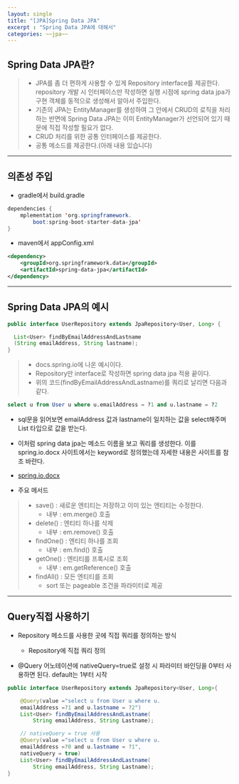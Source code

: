 ```yaml
---
layout: single
title: "[JPA]Spring Data JPA"
excerpt : "Spring Data JPA에 대해서"
categories: ~~jpa~~
---
```


## Spring Data JPA란?
> - JPA를 좀 더 편하게 사용할 수 있게 Repository interface를 제공한다.  
  repository 개발 시 인터페이스만 작성하면 실행 시점에 spring data jpa가 구현 객체를 동적으로 생성해서 알아서 주입한다.
> - 기존의 JPA는 EntityManager를 생성하여 그 안에서 CRUD의 로직을 처리하는 반면에 Spring Data JPA는 이미 EntityManager가 선언되어 있기 때문에 직접 작성할 필요가 없다. 
> - CRUD 처리를 위한 공통 인터페이스를 제공한다.
> - 공통 메소드를 제공한다.(아래 내용 있습니다)

---

## 의존성 주입

- gradle에서 build.gradle

```java
dependencies {
    mplementation 'org.springframework.
        boot:spring-boot-starter-data-jpa'
}
```
- maven에서 appConfig.xml

```xml
<dependency>
    <groupId>org.springframework.data</groupId>
    <artifactId>spring-data-jpa</artifactId>
</dependency>
```

---
## Spring Data JPA의 예시

```java
public interface UserRepository extends JpaRepository<User, Long> {

  List<User> findByEmailAddressAndLastname
  (String emailAddress, String lastname);
}
```

>- docs.spring.io에 나온 예시이다.
>- Repository만 interface로 작성하면 spring data jpa 적용 끝이다.
>- 위의 코드(findByEmailAddressAndLastname)를 쿼리로 날리면 다음과 같다. 

``` sql
select u from User u where u.emailAddress = ?1 and u.lastname = ?2
```

- sql문을 읽어보면 emailAddress 값과 lastname이 일치하는 값을 select해주며 List<User> 타입으로 값을 받는다.
- 이처럼 spring data jpa는 메소드 이름을 보고 쿼리를 생성한다. 이를 spring.io.docx 사이트에서는 keyword로 정의했는데 자세한 내용은 사이트를 참조 바란다.
- [spring.io.docx](https://docs.spring.io/spring-data/jpa/docs/1.10.1.RELEASE/reference/html/#jpa.sample-app.finders.strategies)

- 주요 메서드
>    - save() : 새로운 엔티티는 저장하고 이미 있는 엔티티는 수정한다.
>        - 내부 : em.merge() 호출
>    - delete() : 엔티티 하나를 삭제
>        - 내부 : em.remove() 호출
>    - findOne() : 엔티티 하나를 조회
>        - 내부 : em.find() 호출
>    - getOne() : 엔티티를 프록시로 조회
>        - 내부 : em.getReference() 호출
>    - findAll() : 모든 엔티티를 조회
>        - sort 또는 pageable 조건을 파라미터로 제공


--- 
## Query직접 사용하기 
- Repository 메소드를 사용한 곳에 직접 쿼리를 정의하는 방식

    - Repository에 직접 쿼리 정의 

- @Query 어노테이션에 nativeQuery=true로 설정 시 파라미터 바인딩을 0부터 사용하면 된다. default는 1부터 시작

```java
public interface UserRepository extends JpaRepository<User, Long>{

    @Query(value ="select u from User u where u.
    emailAddress =?1 and u.lastname = ?2")
    List<User> findByEmailAddressAndLastname(
        String emailAddress, String Lastname);

    // nativeQuery = true 사용 
    @Query(value ="select u from User u where u.
    emailAddress =?0 and u.lastname = ?1", 
    nativeQuery = true)
    List<User> findByEmailAddressAndLastname(
        String emailAddress, String Lastname);
}
```
